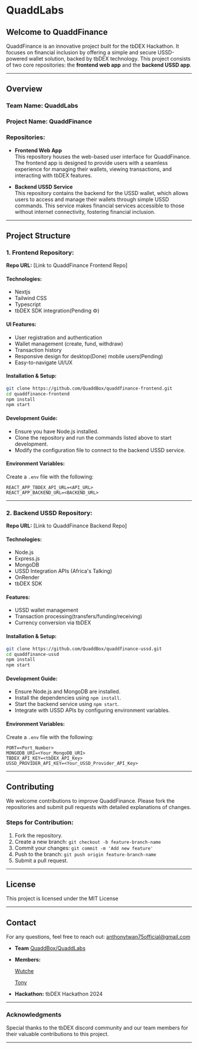

# QuaddLabs 

## Welcome to QuaddFinance

QuaddFinance is an innovative project built for the tbDEX Hackathon. It focuses on financial inclusion by offering a simple and secure USSD-powered wallet solution, backed by tbDEX technology. This project consists of two core repositories: the **frontend web app** and the **backend USSD app**.

---

## Overview

### **Team Name:** QuaddLabs  
### **Project Name:** QuaddFinance

### **Repositories:**

- **Frontend Web App**  
  This repository houses the web-based user interface for QuaddFinance. The frontend app is designed to provide users with a seamless experience for managing their wallets, viewing transactions, and interacting with tbDEX features.

- **Backend USSD Service**  
  This repository contains the backend for the USSD wallet, which allows users to access and manage their wallets through simple USSD commands. This service makes financial services accessible to those without internet connectivity, fostering financial inclusion.

---

## Project Structure

### **1. Frontend Repository:**
**Repo URL:** [Link to QuaddFinance Frontend Repo]

#### **Technologies:**
- Nextjs
- Tailwind CSS
- Typescript
- tbDEX SDK integration(Pending ⚙)

#### **UI Features:**
- User registration and authentication
- Wallet management (create, fund, withdraw)
- Transaction history
- Responsive design for desktop(Done) mobile users(Pending)
- Easy-to-navigate UI/UX

#### **Installation & Setup:**
```bash
git clone https://github.com/QuaddBox/quaddfinance-frontend.git
cd quaddfinance-frontend
npm install
npm start
```

#### **Development Guide:**
- Ensure you have Node.js installed.
- Clone the repository and run the commands listed above to start development.
- Modify the configuration file to connect to the backend USSD service.

#### **Environment Variables:**
Create a `.env` file with the following:
```
REACT_APP_TBDEX_API_URL=<API_URL>
REACT_APP_BACKEND_URL=<BACKEND_URL>
```

---

### **2. Backend USSD Repository:**
**Repo URL:** [Link to QuaddFinance Backend Repo]

#### **Technologies:**
- Node.js
- Express.js
- MongoDB
- USSD Integration APIs (Africa's Talking)
- OnRender
- tbDEX SDK

#### **Features:**
- USSD wallet management
- Transaction processing(transfers/funding/receiving)
- Currency conversion via tbDEX


#### **Installation & Setup:**
```bash
git clone https://github.com/QuaddBox/quaddfinance-ussd.git
cd quaddfinance-ussd
npm install
npm start
```

#### **Development Guide:**
- Ensure Node.js and MongoDB are installed.
- Install the dependencies using `npm install`.
- Start the backend service using `npm start`.
- Integrate with USSD APIs by configuring environment variables.

#### **Environment Variables:**
Create a `.env` file with the following:
```
PORT=<Port_Number>
MONGODB_URI=<Your_MongoDB_URI>
TBDEX_API_KEY=<tbDEX_API_Key>
USSD_PROVIDER_API_KEY=<Your_USSD_Provider_API_Key>
```

---

## Contributing

We welcome contributions to improve QuaddFinance. Please fork the repositories and submit pull requests with detailed explanations of changes.

### **Steps for Contribution:**
1. Fork the repository.
2. Create a new branch: `git checkout -b feature-branch-name`
3. Commit your changes: `git commit -m 'Add new feature'`
4. Push to the branch: `git push origin feature-branch-name`
5. Submit a pull request.

---

## License

This project is licensed under the MIT License

---

## Contact

For any questions, feel free to reach out: anthonytwan75official@gmail.com

- **Team** [QuaddBox/QuaddLabs](https://github.com/QuaddBox)
- **Members:**

  <a href="https://github.com/Wutche">Wutche</a>

  <a href="https://github.com/Anthonyushie">Tony</a>

- **Hackathon:** tbDEX Hackathon 2024

---

### Acknowledgments

Special thanks to the tbDEX discord community and our team members for their valuable contributions to this project.

--- 


